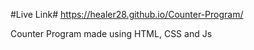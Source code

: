 #Live Link#
 https://healer28.github.io/Counter-Program/

 Counter Program made using HTML, CSS and Js
